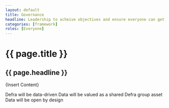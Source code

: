 ```yaml
---
layout: default
title: Governance
headline: Leadership to acheive objectives and ensure everyone can get the maximum benefit from Defra's data assets now and in the future.
categories: [framework]
roles: [Everyone]
---
```


# {{ page.title }}

## {{ page.headline }}
  
{Insert Content}

Defra will be data-driven
Data will be valued as a shared Defra group asset
Data will be open by design